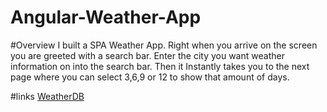 # Angular-Weather-App

#Overview
I built a SPA Weather App. Right when you arrive on the screen you are greeted with a search bar. Enter the city you want
weather information on into the search bar. Then it Instantly takes you to the next page where you can select 3,6,9 or 12
to show that amount of days. 

#links
[WeatherDB](http://organist-presents-41131.bitballoon.com/#!/)
